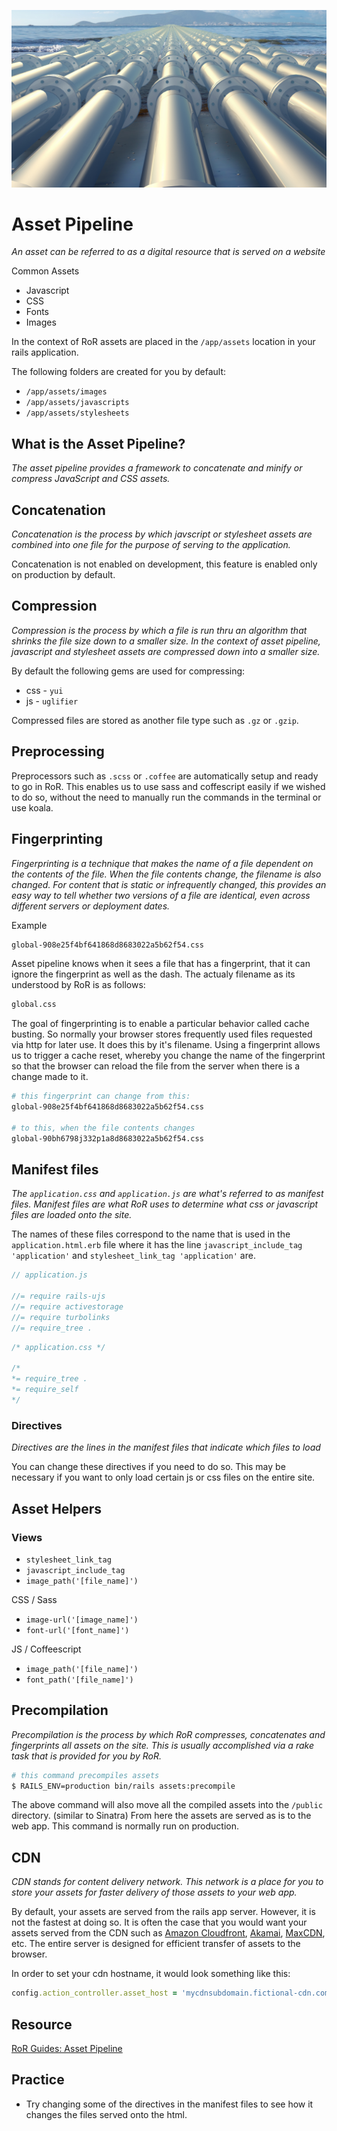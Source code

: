 ![Asset Pipeline](pipeline.jpg)

# Asset Pipeline

_An asset can be referred to as a digital resource that is served on a website_

Common Assets
- Javascript
- CSS
- Fonts
- Images

In the context of RoR assets are placed in the `/app/assets` location in your rails application. 

The following folders are created for you by default:
- `/app/assets/images`
- `/app/assets/javascripts`
- `/app/assets/stylesheets`

## What is the Asset Pipeline?

_The asset pipeline provides a framework to concatenate and minify or compress JavaScript and CSS assets._

## Concatenation

_Concatenation is the process by which javscript or stylesheet assets are combined into one file for the purpose of serving to the application._

Concatenation is not enabled on development, this feature is enabled only on production by default.

## Compression

_Compression is the process by which a file is run thru an algorithm that shrinks the file size down to a smaller size. In the context of asset pipeline, javascript and stylesheet assets are compressed down into a smaller size._

By default the following gems are used for compressing:
- css - `yui`
- js - `uglifier`

Compressed files are stored as another file type such as `.gz` or `.gzip`.

## Preprocessing

Preprocessors such as `.scss` or `.coffee` are automatically setup and ready to go in RoR. This enables us to use sass and coffescript easily if we wished to do so, without the need to manually run the commands in the terminal or use koala.

## Fingerprinting

_Fingerprinting is a technique that makes the name of a file dependent on the contents of the file. When the file contents change, the filename is also changed. For content that is static or infrequently changed, this provides an easy way to tell whether two versions of a file are identical, even across different servers or deployment dates._

Example

```bash
global-908e25f4bf641868d8683022a5b62f54.css
```

Asset pipeline knows when it sees a file that has a fingerprint, that it can ignore the fingerprint as well as the dash. The actualy filename as its understood by RoR is as follows:

```bash
global.css
```

The goal of fingerprinting is to enable a particular behavior called cache busting. So normally your browser stores frequently used files requested via http for later use. It does this by it's filename. Using a fingerprint allows us to trigger a cache reset, whereby you change the name of the fingerprint so that the browser can reload the file from the server when there is a change made to it.

```bash
# this fingerprint can change from this:
global-908e25f4bf641868d8683022a5b62f54.css

# to this, when the file contents changes
global-90bh6798j332p1a8d8683022a5b62f54.css
```

## Manifest files

_The `application.css` and `application.js` are what's referred to as manifest files. Manifest files are what RoR uses to determine what css or javascript files are loaded onto the site._

The names of these files correspond to the name that is used in the `application.html.erb` file where it has the line `javascript_include_tag 'application'` and `stylesheet_link_tag 'application'` are.

```js
// application.js

//= require rails-ujs
//= require activestorage
//= require turbolinks
//= require_tree .
```

```css
/* application.css */

/*
*= require_tree .
*= require_self
*/
```

### Directives

_Directives are the lines in the manifest files that indicate which files to load_

You can change these directives if you need to do so. This may be necessary if you want to only load certain js or css files on the entire site.

## Asset Helpers

### Views
- `stylesheet_link_tag`
- `javascript_include_tag`
- `image_path('[file_name]')`

CSS / Sass
- `image-url('[image_name]')`
- `font-url('[font_name]')`

JS / Coffeescript
- `image_path('[file_name]')`
- `font_path('[file_name]')`

## Precompilation

_Precompilation is the process by which RoR compresses, concatenates and fingerprints all assets on the site. This is usually accomplished via a rake task that is provided for you by RoR._

```bash
# this command precompiles assets
$ RAILS_ENV=production bin/rails assets:precompile
```

The above command will also move all the compiled assets into the `/public` directory. (similar to Sinatra) From here the assets are served as is to the web app. This command is normally run on production.

## CDN

_CDN stands for content delivery network. This network is a place for you to store your assets for faster delivery of those assets to your web app._

By default, your assets are served from the rails app server. However, it is not the fastest at doing so. It is often the case that you would want your assets served from the CDN such as [Amazon Cloudfront](https://aws.amazon.com/cloudfront/), [Akamai](https://www.akamai.com/), [MaxCDN](https://www.maxcdn.com/), etc. The entire server is designed for efficient transfer of assets to the browser. 

In order to set your cdn hostname, it would look something like this:

```ruby
config.action_controller.asset_host = 'mycdnsubdomain.fictional-cdn.com'
```

## Resource

[RoR Guides: Asset Pipeline](http://guides.rubyonrails.org/asset_pipeline.html#what-is-the-asset-pipeline-questionmark)

## Practice

- Try changing some of the directives in the manifest files to see how it changes the files served onto the html.